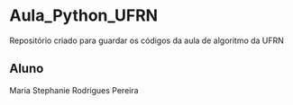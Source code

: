 # Aula_Python_UFRN

Repositório criado para guardar os códigos da aula de algoritmo da UFRN


## Aluno

Maria Stephanie Rodrigues Pereira
